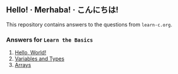 ## Hello! · Merhaba! · こんにちは!

This repository contains answers to the questions from `learn-c.org`.

### Answers for `Learn the Basics`

1. [Hello, World!](https://github.com/otegecmis/learn-c/blob/main/hello-world/main.c)
2. [Variables and Types](https://github.com/otegecmis/learn-c/blob/main/variables-and-types/main.c)
3. [Arrays](https://github.com/otegecmis/learn-c/blob/main/arrays/main.c)
